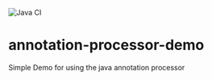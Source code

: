 ![Java CI](https://github.com/guhilling/annotation-processor-demo/workflows/Java%20CI/badge.svg)

# annotation-processor-demo
Simple Demo for using the java annotation processor
